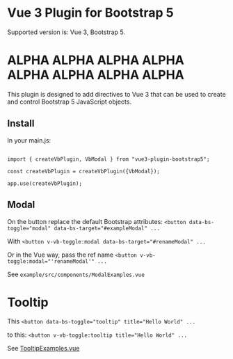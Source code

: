 # Vue 3 Plugin for Bootstrap 5

Supported version is: Vue 3, Bootstrap 5.


# ALPHA ALPHA ALPHA ALPHA ALPHA ALPHA ALPHA ALPHA

This plugin is designed to add directives to Vue 3 that can be used to create and control Bootstrap 5 JavaScript 
objects.

## Install

In your main.js:
```vue

import { createVbPlugin, VbModal } from "vue3-plugin-bootstrap5";

const createVbPlugin = createVbPlugin({VbModal});

app.use(createVbPlugin);
```


## Modal

On the button replace the default Bootstrap attributes: 
    `<button data-bs-toggle="modal" data-bs-target="#exampleModal" ...`

With 
    `<button v-vb-toggle:modal data-bs-target="#renameModal" ...`

Or in the Vue way, pass the ref name `<button v-vb-toggle:modal="'renameModal'" ...`

See `example/src/components/ModalExamples.vue`


# Tooltip

This `<button data-bs-toggle="tooltip" title="Hello World" ...`

to this: `<button v-vb-toggle:tooltip title="Hello World" ...`

See [TooltipExamples.vue](`https://github.com/paultuckey/vue3-plugin-bootstrap5/blob/main/examples/basic/src/components/TooltipExamples.vue`)

